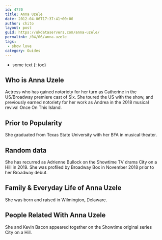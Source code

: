 ```yaml
---
id: 4770
title: Anna Uzele
date: 2012-04-06T17:37:41+00:00
author: chito
layout: post
guid: https://ukdataservers.com/anna-uzele/
permalink: /04/06/anna-uzele
tags:
 - show love
category: Guides
---
```


* some text
{: toc}
          
          
## Who is  Anna Uzele
                  
                  
                  
Actress who has gained notoriety for her turn as Catherine in the US/Broadway premiere cast of Six. She toured the US with the show, and previously earned notoriety for her work as Andrea in the 2018 musical revival Once On This Island.
                  
                
                
                
## Prior to Popularity 
                  
                  
                  
She graduated from Texas State University with her BFA in musical theater. 
                  
                
                
                
## Random data 
                  
                  
                  
She has recurred as Adrienne Bullock on the Showtime TV drama City on a Hill in 2019. She was profiled by Broadway Box in November 2018 prior to her Broadway debut. 
                  
                
                
                
## Family & Everyday Life of Anna Uzele
                  
                  
                  
She was born and raised in Wilmington, Delaware.
                  
                
                
                
## People Related With  Anna Uzele
                  
                  
                  
She and Kevin Bacon appeared together on the Showtime original series City on a Hill. 
                  
                
              
            
          
          
          
    
    
  
